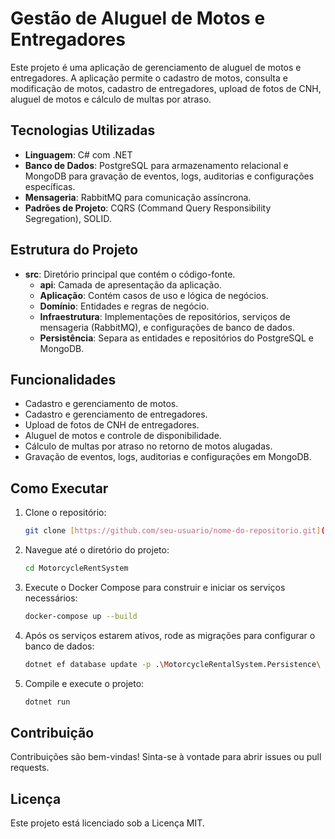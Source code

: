 # Gestão de Aluguel de Motos e Entregadores

Este projeto é uma aplicação de gerenciamento de aluguel de motos e entregadores. A aplicação permite o cadastro de motos, consulta e modificação de motos, cadastro de entregadores, upload de fotos de CNH, aluguel de motos e cálculo de multas por atraso.

## Tecnologias Utilizadas

- **Linguagem**: C# com .NET
- **Banco de Dados**: PostgreSQL para armazenamento relacional e MongoDB para gravação de eventos, logs, auditorias e configurações específicas.
- **Mensageria**: RabbitMQ para comunicação assíncrona.
- **Padrões de Projeto**: CQRS (Command Query Responsibility Segregation), SOLID.

## Estrutura do Projeto

- **src**: Diretório principal que contém o código-fonte.
  - **api**: Camada de apresentação da aplicação.
  - **Aplicação**: Contém casos de uso e lógica de negócios.
  - **Domínio**: Entidades e regras de negócio.
  - **Infraestrutura**: Implementações de repositórios, serviços de mensageria (RabbitMQ), e configurações de banco de dados.
  - **Persistência**: Separa as entidades e repositórios do PostgreSQL e MongoDB.

## Funcionalidades

- Cadastro e gerenciamento de motos.
- Cadastro e gerenciamento de entregadores.
- Upload de fotos de CNH de entregadores.
- Aluguel de motos e controle de disponibilidade.
- Cálculo de multas por atraso no retorno de motos alugadas.
- Gravação de eventos, logs, auditorias e configurações em MongoDB.

## Como Executar

1. Clone o repositório:
    ```bash
    git clone [https://github.com/seu-usuario/nome-do-repositorio.git](https://github.com/herbertmsilva/MotorcycleRentSystem)
    ```

2. Navegue até o diretório do projeto:
    ```bash
    cd MotorcycleRentSystem
    ```

3. Execute o Docker Compose para construir e iniciar os serviços necessários:
    ```bash
    docker-compose up --build
    ```

4. Após os serviços estarem ativos, rode as migrações para configurar o banco de dados:
    ```bash
    dotnet ef database update -p .\MotorcycleRentalSystem.Persistence\ -s .\MotorcycleRentalSystem.Api\
    ```

5. Compile e execute o projeto:
    ```bash
    dotnet run
    ```

## Contribuição

Contribuições são bem-vindas! Sinta-se à vontade para abrir issues ou pull requests.

## Licença

Este projeto está licenciado sob a Licença MIT.
